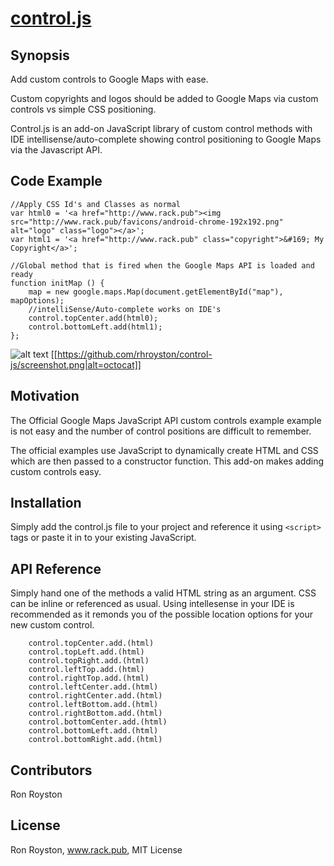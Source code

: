 # [control.js](https://github.com/rhroyston/control-js)
## Synopsis

Add custom controls to Google Maps with ease.  

Custom copyrights and logos should be added to Google Maps via custom controls vs simple CSS positioning.

Control.js is an add-on JavaScript library of custom control methods with IDE intellisense/auto-complete showing control positioning to Google Maps via the Javascript API.

## Code Example
```
//Apply CSS Id's and Classes as normal
var html0 = '<a href="http://www.rack.pub"><img src="http://www.rack.pub/favicons/android-chrome-192x192.png" alt="logo" class="logo"></a>';
var html1 = '<a href="http://www.rack.pub" class="copyright">&#169; My Copyright</a>';

//Global method that is fired when the Google Maps API is loaded and ready
function initMap () {
    map = new google.maps.Map(document.getElementById("map"), mapOptions);
    //intelliSense/Auto-complete works on IDE's
    control.topCenter.add(html0);
    control.bottomLeft.add(html1);
};
```
![alt text](https://github.com/rhroyston/control-js/raw/master/screenshot.png "intellisense screenshot")
[[https://github.com/rhroyston/control-js/screenshot.png|alt=octocat]]
## Motivation

The Official Google Maps JavaScript API custom controls example example is not easy and the number of control positions are difficult to remember.  

The official examples use JavaScript to dynamically create HTML and CSS which are then passed to a constructor function.  This add-on makes adding custom controls easy. 

## Installation

Simply add the control.js file to your project and reference it using `<script>` tags or paste it in to your existing JavaScript.

## API Reference

Simply hand one of the methods a valid HTML string as an argument. CSS can be inline or referenced as usual.  Using intellesense in your IDE is recommended as it remonds you of the possible location options for your new custom control.

```
    control.topCenter.add.(html)
    control.topLeft.add.(html)
    control.topRight.add.(html)
    control.leftTop.add.(html)
    control.rightTop.add.(html)
    control.leftCenter.add.(html)
    control.rightCenter.add.(html)
    control.leftBottom.add.(html)
    control.rightBottom.add.(html)
    control.bottomCenter.add.(html)
    control.bottomLeft.add.(html)
    control.bottomRight.add.(html)
```
## Contributors

Ron Royston

## License

Ron Royston, www.rack.pub, MIT License